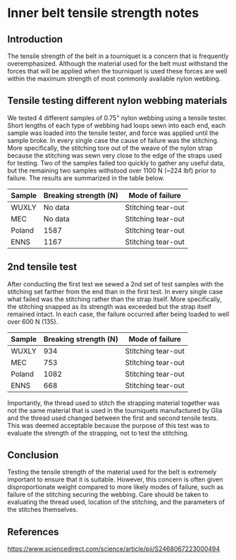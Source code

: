 # Inner belt tensile strength notes

## Introduction
The tensile strength of the belt in a tourniquet is a concern that is frequently overemphasized. Although the material used for the belt must withstand the forces that will be applied when the tourniquet is used these forces are well within the maximum strength of most commonly available nylon webbing.

## Tensile testing different nylon webbing materials
We tested 4 different samples of 0.75" nylon webbing using a tensile tester. Short lengths of each type of webbing had loops sewn into each end, each sample was loaded into the tensile tester, and force was applied until the sample broke. In every single case the cause of failure was the stitching. More specifically, the stitching tore out of the weave of the nylon strap because the stitching was sewn very close to the edge of the straps used for testing. Two of the samples failed too quickly to gather any useful data, but the remaining two samples withstood over 1100 N (~224 lbf) prior to failure. The results are summarized in the table below.

| Sample | Breaking strength (N) | Mode of failure |
|---|---|---|
|WUXLY|No data|Stitching tear-out|
|MEC|No data|Stitching tear-out|
|Poland|1587|Stitching tear-out|
|ENNS|1167|Stitching tear-out|

## 2nd tensile test
After conducting the first test we sewed a 2nd set of test samples with the stitching set farther from the end than in the first test. In every single case what failed was the stitching rather than the strap itself. More specifically, the stitching snapped as its strength was exceeded but the strap itself remained intact. In each case, the failure occurred after being loaded to well over 600 N (135).

| Sample | Breaking strength (N) | Mode of failure |
|---|---|---|
|WUXLY|934|Stitching tear-out|
|MEC|753|Stitching tear-out|
|Poland|1082|Stitching tear-out|
|ENNS|668|Stitching tear-out|

Importantly, the thread used to stitch the strapping material together was not the same material that is used in the tourniquets manufactured by Glia and the thread used changed between the first and second tensile tests. This was deemed acceptable because the purpose of this test was to evaluate the strength of the strapping, not to test the stitching.

## Conclusion
Testing the tensile strength of the material used for the belt is extremely important to ensure that it is suitable. However, this concern is often given disproportionate weight compared to more likely modes of failure, such as failure of the stitching securing the webbing. Care should be taken to evaluating the thread used, location of the stitching, and the parameters of the stitches themselves.

## References

https://www.sciencedirect.com/science/article/pii/S2468067223000494